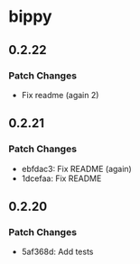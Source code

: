 # bippy

## 0.2.22

### Patch Changes

- Fix readme (again 2)

## 0.2.21

### Patch Changes

- ebfdac3: Fix README (again)
- 1dcefaa: Fix README

## 0.2.20

### Patch Changes

- 5af368d: Add tests
